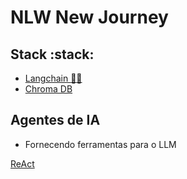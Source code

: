 # NLW New Journey

## Stack :stack:

- [Langchain :parrot::link:](https://www.langchain.com/)
- [Chroma DB](https://www.trychroma.com/)

## Agentes de IA

- Fornecendo ferramentas para o LLM


[ReAct](https://react-lm.github.io/)

